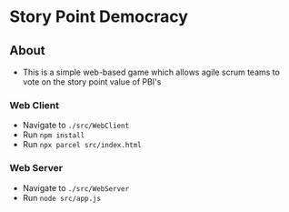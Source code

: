 
# Story Point Democracy

## About

- This is a simple web-based game which allows agile scrum teams to vote on the story point value of PBI's

### Web Client

- Navigate to `./src/WebClient`
- Run `npm install`
- Run `npx parcel src/index.html`


### Web Server

- Navigate to `./src/WebServer`
- Run `node src/app.js`
